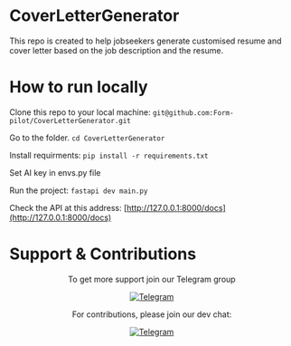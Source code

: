 # CoverLetterGenerator
This repo is created to help jobseekers generate customised resume and cover letter based on the job description and the resume.

# How to run locally
Clone this repo to your local machine: `git@github.com:Form-pilot/CoverLetterGenerator.git`

Go to the folder. `cd CoverLetterGenerator`

Install requirments: `pip install -r requirements.txt`

Set AI key in envs.py file

Run the project: `fastapi dev main.py`

Check the API at this address: [http://127.0.0.1:8000/docs](http://127.0.0.1:8000/docs)

# Support & Contributions
<div align="center">
To get more support join our Telegram group

[![Telegram](https://img.shields.io/badge/Telegram-2CA5E0?style=for-the-badge&logo=telegram&logoColor=white
)](https://t.me/+a8Cz2QqZWRdkMzI0)

For contributions, please join our dev chat:

[![Telegram](https://img.shields.io/badge/Telegram-2CA5E0?style=for-the-badge&logo=telegram&logoColor=white
)](https://t.me/+a8Cz2QqZWRdkMzI0)
</div>
